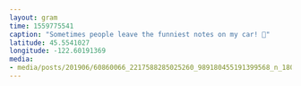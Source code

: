 ```yaml
---
layout: gram
time: 1559775541
caption: "Sometimes people leave the funniest notes on my car! 🤣"
latitude: 45.5541027
longitude: -122.60191369
media:
- media/posts/201906/60860066_2217588285025260_989180455191399568_n_18073677472000044.jpg
---
```

